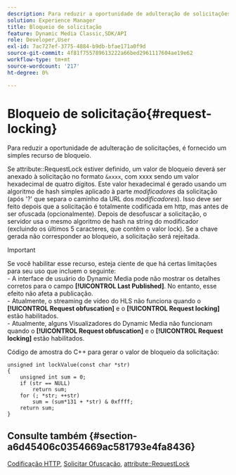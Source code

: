 ```yaml
---
description: Para reduzir a oportunidade de adulteração de solicitações, é fornecido um simples recurso de bloqueio.
solution: Experience Manager
title: Bloqueio de solicitação
feature: Dynamic Media Classic,SDK/API
role: Developer,User
exl-id: 7ac727ef-3775-4884-b9db-bfae171a0f9d
source-git-commit: 4f81f755789613222a66bed2961117604ae19e62
workflow-type: tm+mt
source-wordcount: '217'
ht-degree: 0%

---
```


# Bloqueio de solicitação{#request-locking}

Para reduzir a oportunidade de adulteração de solicitações, é fornecido um simples recurso de bloqueio.

Se attribute::RequestLock estiver definido, um valor de bloqueio deverá ser anexado à solicitação no formato `&xxxx`, com xxxx sendo um valor hexadecimal de quatro dígitos. Este valor hexadecimal é gerado usando um algoritmo de hash simples aplicado à parte *modificadores* da solicitação (após &#39;?&#39; que separa o caminho da URL dos *modificadores*). Isso deve ser feito depois que a solicitação é totalmente codificada em http, mas antes de ser ofuscada (opcionalmente). Depois de desofuscar a solicitação, o servidor usa o mesmo algoritmo de hash na string do modificador (excluindo os últimos 5 caracteres, que contêm o valor lock). Se a chave gerada não corresponder ao bloqueio, a solicitação será rejeitada.

>[!IMPORTANT]
>
>Se você habilitar esse recurso, esteja ciente de que há certas limitações para seu uso que incluem o seguinte:<br>- A interface de usuário do Dynamic Media pode não mostrar os detalhes corretos para o campo **[!UICONTROL Last Published]**. No entanto, esse efeito não afeta a publicação.<br>- Atualmente, o streaming de vídeo do HLS não funciona quando o **[!UICONTROL Request obfuscation]** e o **[!UICONTROL Request locking]** estão habilitados.<br>- Atualmente, alguns Visualizadores do Dynamic Media não funcionam quando o **[!UICONTROL Request obfuscation]** e o **[!UICONTROL Request locking]** estão habilitados.

Código de amostra do C++ para gerar o valor de bloqueio da solicitação:

```
unsigned int lockValue(const char *str) 
{ 
    unsigned int sum = 0; 
    if (str == NULL) 
        return sum; 
    for (; *str; ++str) 
        sum = (sum*131 + *str) & 0xffff; 
    return sum; 
} 
```

## Consulte também {#section-a6d45406c0354669ac581793e4fa8436}

[Codificação HTTP](../../../../../is-api/http-ref/image-serving-api-ref/c-http-protocol-reference/c-syntax-and-features/r-http-encoding.md#reference-bb34dd13f316462695448acfa8f92df7), [Solicitar Ofuscação](../../../../../is-api/http-ref/image-serving-api-ref/c-http-protocol-reference/c-syntax-and-features/r-request-obfuscation.md#reference-895f65d6796c43bb9bad21a676ed714d), [attribute::RequestLock](../../../../../is-api/image-catalog/image-serving-api-ref/c-image-catalog-reference/c-attributes-reference/r-requestlock.md#reference-8bbe2f581be847d3b9fa123e8e5e94b0)
